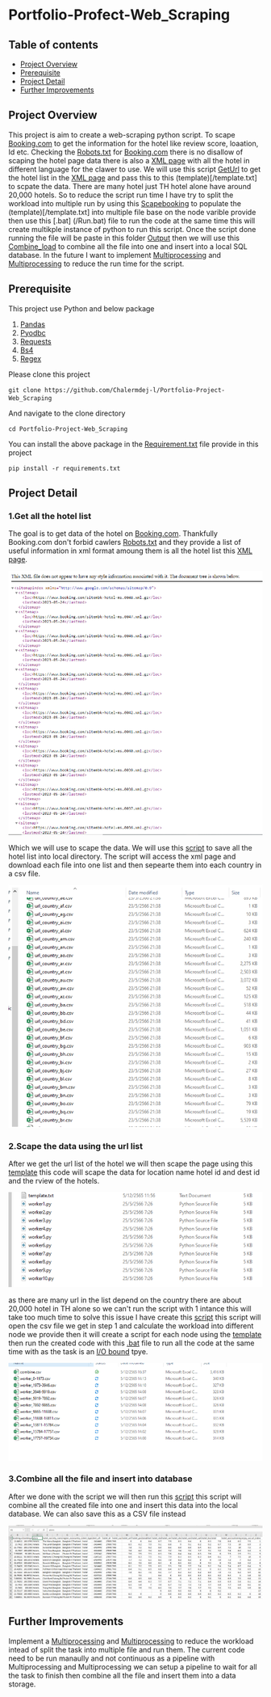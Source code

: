 # Portfolio-Profect-Web_Scraping

## Table of contents

* [Project Overview](#project-overview)
* [Prerequisite](#prerequisite)
* [Project Detail](#project-detail)
* [Further Improvements](#further-improvements)

## Project Overview

This project is aim to create a web-scraping python script. To scape [Booking.com](https://www.booking.com/) to get the information for the hotel like review score, loaation, Id etc. Checking the [Robots.txt](https://www.booking.com/robots.txt)
 for [Booking.com](https://www.booking.com/) there is no disallow of scaping the hotel page data there is also a [XML page](https://www.booking.com/sitembk-hotel-index.xml) with all the hotel in different language for the clawer to use.
 We will use this script [GetUrl](/GetUrl.ipynb) to get the hotel list in the [XML page](https://www.booking.com/sitembk-hotel-index.xml) and pass this to this (template)[/template.txt] to scpate the data. There are many hotel
 just TH hotel alone have around 20,000 hotels. So to reduce the script run time I have try to split the workload into multiple run by using this [Scapebooking](/Scapebooking.ipynb) to populate the (template)[/template.txt] into multiple
 file base on the node varible provide then use this [.bat] (/Run.bat) file to run the code at the same time this will create multikple instance of python to run this script. Once the script done running the file will be paste in this folder
 [Output](/Output) then we will use this [Combine_load](/Combine_load.ipynb) to combine all the file into one and insert into a local SQL database. In the future I want to implement [Multiprocessing](https://docs.python.org/3/library/multiprocessing.html)
 and [Multiprocessing](https://docs.python.org/3/library/multiprocessing.html) to reduce the run time for the script.
 

## Prerequisite

This project use Python and below package
1. [Pandas](https://pandas.pydata.org/)
2. [Pyodbc](https://pypi.org/project/pyodbc/)
3. [Requests](https://pypi.org/project/requests/)
4. [Bs4](https://pypi.org/project/beautifulsoup4/)
5. [Regex](https://pypi.org/project/regex/)

Please clone this project 
```
git clone https://github.com/Chalermdej-l/Portfolio-Project-Web_Scraping
```

And navigate to the clone directory
```
cd Portfolio-Project-Web_Scraping
```

You can install the above package in the [Requirement.txt](/Requirement.txt) file provide in this project

```
pip install -r requirements.txt
```


## Project Detail

### 1.Get all the hotel list
The goal is to get data of the hotel on [Booking.com](https://www.booking.com/). Thankfully Booking.com don't forbid cawlers [Robots.txt](https://www.booking.com/robots.txt) and they provide a list of useful information in xml format amoung them is all the hotel list this [XML page](https://www.booking.com/sitembk-hotel-index.xml).

![xml](/image/xmlurl.png)

Which we will use to scape the data. We will use this [script](/GetUrl.ipynb) to save all the hotel list into local directory. The script will access the xml page and download each file into one list and then sepearte them into each country in a csv file.

![csv](/image/csvurl.png)

### 2.Scape the data using the url list
After we get the url list of the hotel we will then scape the page using this [template](/template.txt) this code will scape the data for location name hotel id and dest id and the rview of the hotels.

![splitfile](/image/splitfile.png)

as there are many url in the list depend on the country there are about 20,000 hotel in TH alone so we can't run the script with 1 intance this will take too much time to solve this issue I have create this [script](/Scapebooking.ipynb) this script will open the csv file we get in step 1 and calculate the workload into different node we provide then it will create a script for each node using the [template](/template.txt) then run the created code with this [.bat](/Run.bat) file to run all the code at the same time with as the task is an [I/O bound](https://en.wikipedia.org/wiki/I/O_bound) tpye.

![scape](/image/scapetask.png)

### 3.Combine all the file and insert into database
After we done with the script we will then run this [script](/Combine_load.ipynb) this script will combine all the created file into one and insert this data into the local database. We can also save this as a CSV file instead  

![hotel](/image/scapehotel.png)

## Further Improvements
Implement a [Multiprocessing](https://docs.python.org/3/library/multiprocessing.html) and [Multiprocessing](https://docs.python.org/3/library/multiprocessing.html) to reduce the workload intead of split the task into multiple file and run them. The current code need to be run manaully and not continuous as a pipeline with Multiprocessing and Multiprocessing we can setup a pipeline to wait for all the task to finish then combine all the file and insert them into a data storage.
